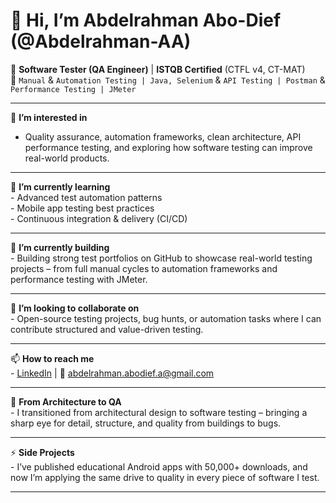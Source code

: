# 👋 Hi, I’m Abdelrahman Abo-Dief (@Abdelrahman-AA)

🎯 **Software Tester (QA Engineer)** | **ISTQB Certified** (CTFL v4, CT-MAT)  
🧪 ```Manual``` & ```Automation Testing | Java, Selenium``` & ```API Testing | Postman``` & ```Performance Testing | JMeter``` 

---

👀 **I’m interested in**  
  - Quality assurance, automation frameworks, clean architecture, API performance testing, and exploring how software testing can improve real-world products.

---

🌱 **I’m currently learning**  
    - Advanced test automation patterns  
    - Mobile app testing best practices  
    - Continuous integration & delivery (CI/CD)

---

💼 **I’m currently building**  
    - Building strong test portfolios on GitHub to showcase real-world testing projects – from full manual cycles to automation frameworks and performance testing with JMeter.

---

💞️ **I’m looking to collaborate on**  
    - Open-source testing projects, bug hunts, or automation tasks where I can contribute structured and value-driven testing.

---

📫 **How to reach me**  
    - [LinkedIn](https://www.linkedin.com/in/abdelrahman-abodief) | 📧 abdelrahman.abodief.a@gmail.com

---

🚀 **From Architecture to QA**   
    - I transitioned from architectural design to software testing – bringing a sharp eye for detail, structure, and quality from buildings to bugs.

---

⚡ **Side Projects**  
    - I’ve published educational Android apps with 50,000+ downloads, and now I’m applying the same drive to quality in every piece of software I test.

---

<!---
Abdelrahman-AA/Abdelrahman-AA is a ✨ special ✨ repository because its `README.md` (this file) appears on your GitHub profile.
You can click the Preview link to take a look at your changes.
--->

